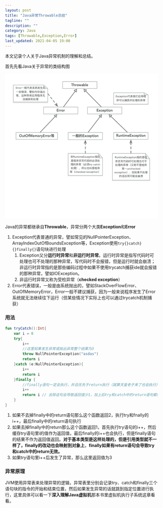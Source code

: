 ```yaml
---
layout: post
title: "Java异常Throwable总结"
tagline: ""
description: ""
category: Java
tags: [Throwable,Exception,Error]
last_updated: 2021-04-05 19:00
---
```


本文记录个人关于Java异常机制的理解和总结。

首先先看Java关于异常的类结构图

![异常机制类图](/images/blog/java/java_exception.jpeg)

Java的异常都继承自**Throwable**，异常分两个大类**Exception**和**Error**

1. Exception代表普通的异常，譬如常见的NullPointerException、ArrayIndexOutOfBoundsException等，Exception使用```try{}catch}{}finally{}```语句块进行处理
   1. Exception又分**运行时异常**和**非运行时异常**。运行时异常是指写代码时可处理也可不处理的那种异常，写代码时不会报错，但是运行时就会崩溃；非运行时异常指的是那些编码过程中如果不使用trycatch捕获ide就会报错的那种异常，譬如IOException。
   2. 非运行时异常又称为受检异常（**checked exception**）
2. Error代表错误，一般是由系统抛出的，譬如StackOverFlowError、OutOfMemoryError，Error一般不建议捕获，因为一般来说程序发生了Error系统就无法继续往下运行（但某些情况下实际上也可以通过trycatch机制捕获）

### 用法

```kotlin
fun tryCatch():Int{
    var i = 0
    try{
        i++
        //这里如果发生异常或抛出异常整个结果为3
        throw NullPointerException("asdas")
        return i
    }catch (e:NullPointerException){
        i++
        return i
    }finally {
        //finally语句一定会执行，并且优先于return执行（就算天皇老子来了也会执行）
        i++
        return i // 去除这句会导致返回值少1，加上后try和catch中的return语句都失效
    }
}
```

1. 如果不去掉finally中的return语句那么这个函数返回2，执行try和fnally的i++，最后finally中的return语句执行
2. 如果去掉finally中的return那么这个函数返回1，首先执行try语句的i++，然后缓存try语句里i的值作为返回值，最后finally的i++也会执行，但是finally语句的结果不作为返回值返回。**对于基本类型是这样处理的，但是引用类型就不一样了，finally的改动也会映射到对象上**，**finally如果有return语句会导致try和catch中的return无效。**
3. 如果try语句里i++后发生了异常，那么这里返回值为3

### 异常原理

JVM使用异常表来处理异常的逻辑，异常表里分别会记录try、catch和finally三个语句块的指令的开始和结束位置，然后如果发生异常的话就跳到指定位置进行执行，这里具体可以看一下**深入理解Java虚拟机**那本书里虚拟机执行子系统这章看看。

